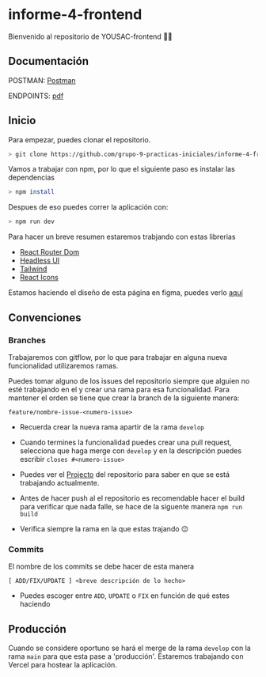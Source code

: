 # informe-4-frontend

Bienvenido al repositorio de YOUSAC-frontend 🐱‍🏍

## Documentación

POSTMAN: [Postman](https://documenter.getpostman.com/view/19336675/VVJ3zvmc)

ENDPOINTS: [pdf](https://github.com/grupo-9-practicas-iniciales/informe-4-backend/blob/main/Api%20Structure.pdf)



## Inicio

Para empezar, puedes clonar el repositorio.

```bash
> git clone https://github.com/grupo-9-practicas-iniciales/informe-4-frontend.git
```


Vamos a trabajar con npm, por lo que el siguiente paso es instalar las dependencias

```bash
> npm install
```

Despues de eso puedes correr la aplicación con:

```bash
> npm run dev
```

Para hacer un breve resumen estaremos trabjando con estas librerias

- [React Router Dom](https://reactrouter.com/en/main)
- [Headless UI](https://headlessui.com/)
- [Tailwind](https://tailwindcss.com/)
- [React Icons](https://react-icons.github.io/react-icons/)

Estamos haciendo el diseño de esta página en figma, puedes verlo [aquí](https://www.figma.com/file/JcvdtGmKldAlglczctJRad/YOUSAC-APP?node-id=0%3A1)

## Convenciones

### Branches

Trabajaremos con gitflow, por lo que para trabajar en alguna nueva funcionalidad utilizaremos ramas.

Puedes tomar alguno de los issues del repositorio siempre que alguien no esté trabajando en el y crear una rama para esa funcionalidad. Para mantener el orden se tiene que crear la branch de la siguiente manera:

```
feature/nombre-issue-<numero-issue>
```

* Recuerda crear la nueva rama apartir de la rama `develop` 

* Cuando termines la funcionalidad puedes crear una pull request, selecciona que haga merge con `develop` y en la descripción puedes escribir `closes #<numero-issue>` 

* Puedes ver el [Projecto](https://github.com/grupo-9-practicas-iniciales/informe-4-frontend/projects) del repositorio para saber en que se está trabajando actualmente.

* Antes de hacer push al el repositorio es recomendable hacer el build para verificar que nada falle, se hace de la siguente manera `npm run build`

* Verifica siempre la rama en la que estas trajando 😔


### Commits

El nombre de los commits se debe hacer de esta manera

```
[ ADD/FIX/UPDATE ] <breve descripción de lo hecho>
```

* Puedes escoger entre `ADD`, `UPDATE` o `FIX` en función de qué estes haciendo


## Producción

Cuando se considere oportuno se hará el merge de la rama `develop` con la rama `main` para que esta pase a 'producción'. Estaremos trabajando con Vercel para hostear la aplicación.

